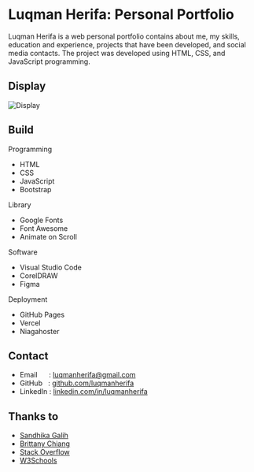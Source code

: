 # Luqman Herifa: Personal Portfolio
Luqman Herifa is a web personal portfolio contains about me, my skills, education and experience, projects that have been developed, and social media contacts. The project was developed using HTML, CSS, and JavaScript programming.

## Display
![Display](https://luqmanherifa.site/images/imgluqmanherifa.png)

## Build
Programming
  - HTML
  - CSS
  - JavaScript
  - Bootstrap

Library
  - Google Fonts
  - Font Awesome
  - Animate on Scroll

Software
  - Visual Studio Code
  - CorelDRAW
  - Figma

Deployment
  - GitHub Pages
  - Vercel
  - Niagahoster

## Contact
  - Email      : [luqmanherifa@gmail.com](mailto:luqmanherifa@gmail.com)
  - GitHub   : [github.com/luqmanherifa](https://github.com/luqmanherifa)
  - LinkedIn : [linkedin.com/in/luqmanherifa](https://www.linkedin.com/in/luqmanherifa)

## Thanks to
  - [Sandhika Galih](https://github.com/sandhikagalih)
  - [Brittany Chiang](https://github.com/bchiang7)
  - [Stack Overflow](https://stackoverflow.com)
  - [W3Schools](https://www.w3schools.com)
